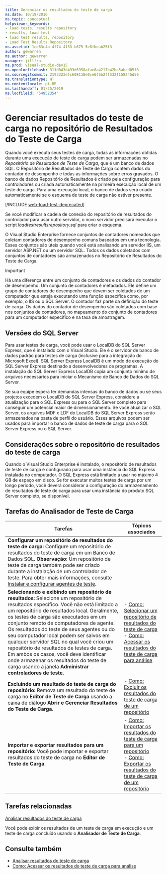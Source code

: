 ```yaml
---
title: Gerenciar os resultados do teste de carga
ms.date: 10/19/2016
ms.topic: conceptual
helpviewer_keywords:
- load tests, results repository
- results, load test
- load test results, repository
- Load Test Results Repository
ms.assetid: 1cd63c4b-4f74-4133-b675-5e8fbeab25f3
author: gewarren
ms.author: gewarren
manager: jillfra
ms.prod: visual-studio-dev15
ms.openlocfilehash: 311d043d493d6958afae8a4217b42ba5abcd05f8
ms.sourcegitcommit: 2193323efc608118e0ce6f6b2ff532f158245d56
ms.translationtype: HT
ms.contentlocale: pt-BR
ms.lasthandoff: 01/25/2019
ms.locfileid: "54952354"
---
```

# <a name="manage-load-test-results-in-the-load-test-results-repository"></a>Gerenciar resultados do teste de carga no repositório de Resultados do Teste de Carga

Quando você executa seus testes de carga, todas as informações obtidas durante uma execução de teste de carga podem ser armazenadas no *Repositório de Resultados de Teste de Carga*, que é um banco de dados SQL. O Repositório de Resultados de Teste de Carga contém dados do contador de desempenho e todas as informações sobre erros gravados. O banco de dados Repositório de Resultados é criado pela configuração para controladores ou criada automaticamente na primeira execução local de um teste de carga. Para uma execução local, o banco de dados será criado automaticamente se o esquema de teste de carga não estiver presente.

[!INCLUDE [web-load-test-deprecated](includes/web-load-test-deprecated.md)]

Se você modificar a cadeia de conexão do repositório de resultados do controlador para usar outro servidor, o novo servidor precisará executar o script *loadtestresultsrepository.sql* para criar o esquema.

O Visual Studio Enterprise fornece conjuntos de contadores nomeados que coletam contadores de desempenho comuns baseados em uma tecnologia. Esses conjuntos são úteis quando você está analisando um servidor IIS, um servidor ASP.NET ou um servidor SQL. Todos os dados coletados com conjuntos de contadores são armazenados no Repositório de Resultados do Teste de Carga.

> [!IMPORTANT]
> Há uma diferença entre um conjunto de contadores e os dados do contador de desempenho. Um conjunto de contadores é metadados. Ele define um grupo de contadores de desempenho que devem ser coletados de um computador que esteja executando uma função específica como, por exemplo, o IIS ou o SQL Server. O contador faz parte da definição do teste de carga. Os dados do contador de desempenho são coletados com base nos conjuntos de contadores, no mapeamento do conjunto de contadores para um computador específico e na taxa de amostragem.

## <a name="sql-server-versions"></a>Versões do SQL Server

 Para usar testes de carga, você pode usar o LocalDB do SQL Server Express, que é instalado com o Visual Studio. Ele é o servidor de banco de dados padrão para testes de carga (inclusive para a integração do Microsoft Excel). SQL Server Express LocalDB é um modo de execução do SQL Server Express destinado a desenvolvedores de programas. A instalação do SQL Server Express LocalDB copia um conjunto mínimo de arquivos necessários para iniciar o Mecanismo de Banco de Dados do SQL Server.

 Se sua equipe espera ter demandas intensas do banco de dados ou se seus projetos excedem o LocalDB do SQL Server Express, considere a atualização para o SQL Express ou para o SQL Server completo para conseguir um potencial maior de dimensionamento. Se você atualizar o SQL Server, os arquivos MDF e LDF do LocalDB do SQL Server Express serão armazenados na pasta de perfil do usuário. Esses arquivos podem ser usados para importar o banco de dados de teste de carga para o SQL Server Express ou o SQL Server.

## <a name="load-test-results-store-considerations"></a>Considerações sobre o repositório de resultados do teste de carga

 Quando o Visual Studio Enterprise é instalado, o repositório de resultados de teste de carga é configurado para usar uma instância do SQL Express instalada no computador. O SQL Express está limitado a usar no máximo 4 GB de espaço em disco. Se for executar muitos testes de carga por um longo período, você deverá considerar a configuração do armazenamento de resultados de teste de carga para usar uma instância do produto SQL Server completo, se disponível.

## <a name="load-test-analyzer-tasks"></a>Tarefas do Analisador de Teste de Carga

|Tarefas|Tópicos associados|
|-|-----------------------|
|**Configurar um repositório de resultados do teste de carga:** Configure um repositório de resultados do teste de carga em um Banco de Dados SQL. **Observação:**  Um repositório de teste de carga também pode ser criado durante a instalação de um controlador de teste. Para obter mais informações, consulte [Instalar e configurar agentes de teste](../test/lab-management/install-configure-test-agents.md).||
|**Selecionando e exibindo um repositório de resultados:** Selecione um repositório de resultados específico. Você não está limitado a um repositório de resultados local. Geralmente, os testes de carga são executados em um conjunto remoto de computadores de agente. Os resultados do teste de seus agentes ou do seu computador local podem ser salvos em qualquer servidor SQL no qual você criou um repositório de resultados de testes de carga. Em ambos os casos, você deve identificar onde armazenar os resultados do teste de carga usando a janela **Administrar controladores de teste**.|-   [Como: Selecionar um repositório de resultados do teste de carga](../test/how-to-select-a-load-test-results-repository.md)<br />-   [Como: Acessar os resultados do teste de carga para análise](../test/how-to-access-load-test-results-for-analysis.md)|
|**Excluindo um resultado do teste de carga do repositório:** Remova um resultado do teste de carga no **Editor de Teste de Carga** usando a caixa de diálogo **Abrir e Gerenciar Resultados do Teste de Carga**.|-   [Como: Excluir os resultados do teste de carga de um repositório](../test/how-to-delete-load-test-results-from-a-repository.md)|
|**Importar e exportar resultados para um repositório:** Você pode importar e exportar resultados do teste de carga no **Editor de Teste de Carga**.|-   [Como: Importar os resultados do teste de carga para um repositório](../test/how-to-import-load-test-results-into-a-repository.md)<br />-   [Como: Exportar os resultados do teste de carga de um repositório](../test/how-to-export-load-test-results-from-a-repository.md)|

## <a name="related-tasks"></a>Tarefas relacionadas

 [Analisar resultados do teste de carga](../test/analyze-load-test-results-using-the-load-test-analyzer.md)

 Você pode exibir os resultados de um teste de carga em execução e um teste de carga concluído usando o **Analisador de Teste de Carga**.

## <a name="see-also"></a>Consulte também

- [Analisar resultados do teste de carga](../test/analyze-load-test-results-using-the-load-test-analyzer.md)
- [Como: Acessar os resultados do teste de carga para análise](../test/how-to-access-load-test-results-for-analysis.md)